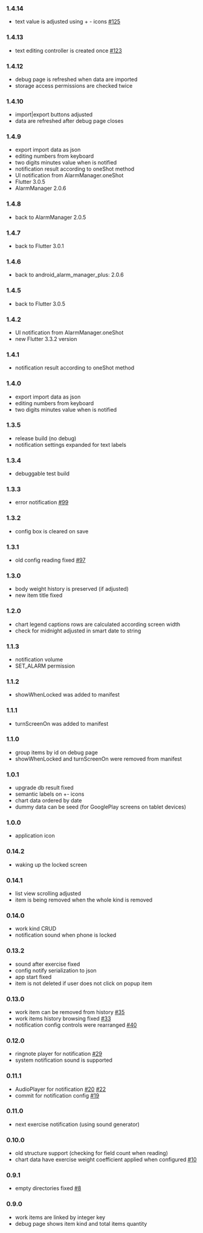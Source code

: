 ### 1.4.14
- text value is adjusted using + - icons
  [#125](https://github.com/oleksabor/work-tracker/issues/125) 

### 1.4.13
- text editing controller is created once
  [#123](https://github.com/oleksabor/work-tracker/issues/123) 

### 1.4.12
- debug page is refreshed when data are imported
- storage access permissions are checked twice 

### 1.4.10
- import|export buttons adjusted
- data are refreshed after debug page closes

### 1.4.9
- export import data as json
- editing numbers from keyboard
- two digits minutes value when is notified 
- notification result according to oneShot method
- UI notification from AlarmManager.oneShot
- Flutter 3.0.5
- AlarmManager 2.0.6

### 1.4.8
- back to AlarmManager 2.0.5

### 1.4.7
- back to Flutter 3.0.1

### 1.4.6
- back to android_alarm_manager_plus: 2.0.6

### 1.4.5 
- back to Flutter 3.0.5

### 1.4.2
- UI notification from AlarmManager.oneShot
- new Flutter 3.3.2 version

### 1.4.1
- notification result according to oneShot method

### 1.4.0
- export import data as json
- editing numbers from keyboard
- two digits minutes value when is notified 

### 1.3.5
- release build (no debug)
- notification settings expanded for text labels

### 1.3.4
- debuggable test build

### 1.3.3
- error notification
  [#99](https://github.com/oleksabor/work-tracker/issues/99) 

### 1.3.2
- config box is cleared on save

### 1.3.1
- old config reading fixed 
  [#97](https://github.com/oleksabor/work-tracker/issues/97) 

### 1.3.0
- body weight history is preserved (if adjusted)
- new item title fixed

### 1.2.0
- chart legend captions rows are calculated according screen width
- check for midnight adjusted in smart date to string

### 1.1.3
- notification volume 
- SET_ALARM permission

### 1.1.2
- showWhenLocked was added to manifest

### 1.1.1
- turnScreenOn was added to manifest

### 1.1.0
- group items by id on debug page
- showWhenLocked and turnScreenOn were removed from manifest

### 1.0.1
- upgrade db result fixed
- semantic labels on +- icons
- chart data ordered by date
- dummy data can be seed (for GooglePlay screens on tablet devices)

### 1.0.0
- application icon

### 0.14.2
- waking up the locked screen

### 0.14.1
- list view scrolling adjusted
- item is being removed when the whole kind is removed

### 0.14.0
- work kind CRUD
- notification sound when phone is locked

### 0.13.2
- sound after exercise fixed
- config notify serialization to json
- app start fixed
- item is not deleted if user does not click on popup item

### 0.13.0
- work item can be removed from history 
  [#35](https://github.com/oleksabor/work-tracker/issues/35)
- work items history browsing fixed
  [#33](https://github.com/oleksabor/work-tracker/issues/33)
- notification config controls were rearranged
  [#40](https://github.com/oleksabor/work-tracker/issues/40)

### 0.12.0
- ringnote player for notification
  [#29](https://github.com/oleksabor/work-tracker/issues/29)
- system notification sound is supported

### 0.11.1
- AudioPlayer for notification 
  [#20](https://github.com/oleksabor/work-tracker/issues/20) 
  [#22](https://github.com/oleksabor/work-tracker/issues/22)
- commit for notification config 
  [#19](https://github.com/oleksabor/work-tracker/issues/19)

### 0.11.0
- next exercise notification (using sound generator)

### 0.10.0
- old structure support (checking for field count when reading)
- chart data have exercise weight coefficient applied when configured [#10](https://github.com/oleksabor/work-tracker/issues/10)

### 0.9.1
- empty directories fixed [#8](https://github.com/oleksabor/work-tracker/issues/8)

### 0.9.0
- work items are linked by integer key
- debug page shows item kind and total items quantity
